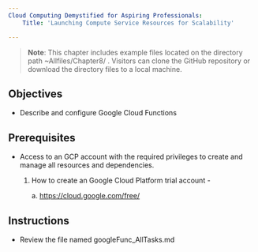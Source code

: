 ```yaml
---
Cloud Computing Demystified for Aspiring Professionals:
    Title: 'Launching Compute Service Resources for Scalability'

---
```


>**Note**: This chapter includes example files located on the directory path ~Allfiles/Chapter8/ . Visitors can clone the GitHub repository or download the directory files to a local machine.

## Objectives

-  Describe and configure Google Cloud Functions


## Prerequisites

- Access to an GCP account with the required privileges to create and manage all resources and dependencies.

    1. How to create an Google Cloud Platform trial account -

	    a. https://cloud.google.com/free/

## Instructions
- Review the file named googleFunc_AllTasks.md

